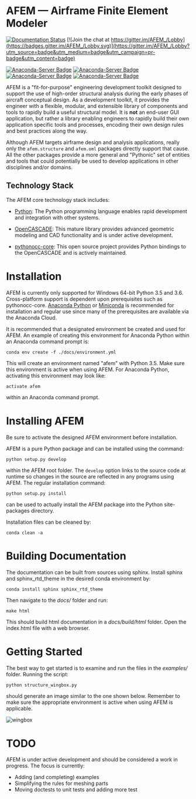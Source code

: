 # AFEM — Airframe Finite Element Modeler

[![Documentation Status](https://readthedocs.org/projects/afem/badge/?version=latest)](http://afem.readthedocs.io/en/latest/?badge=latest)
[![Join the chat at https://gitter.im/AFEM_/Lobby](https://badges.gitter.im/AFEM_/Lobby.svg)](https://gitter.im/AFEM_/Lobby?utm_source=badge&utm_medium=badge&utm_campaign=pr-badge&utm_content=badge)

[![Anaconda-Server Badge](https://anaconda.org/laughlinresearch/afem/badges/installer/conda.svg)](https://anaconda.org/laughlinresearch/afem)
[![Anaconda-Server Badge](https://anaconda.org/laughlinresearch/afem/badges/platforms.svg)](https://anaconda.org/laughlinresearch/afem)
[![Anaconda-Server Badge](https://anaconda.org/laughlinresearch/afem/badges/downloads.svg)](https://anaconda.org/laughlinresearch/afem)
[![Anaconda-Server Badge](https://anaconda.org/laughlinresearch/afem/badges/latest_release_date.svg)](https://anaconda.org/laughlinresearch/afem)

AFEM is a "fit-for-purpose" engineering development toolkit designed to support
the use of high-order structural analysis during the early phases of aircraft
conceptual design. As a development toolkit, it provides the engineer with a
flexible, modular, and extensible library of components and tools to rapidly
build a useful structural model. It is **not** an end-user GUI application, but
rather a library enabling engineers to rapidly build their own application
specific tools and processes, encoding their own design rules and best
practices along the way.

Although AFEM targets airframe design and analysis applications, really only
the ``afem.structure`` and ``afem.oml`` packages directly support that cause.
All the other packages provide a more general and "Pythonic" set of entities
and tools that could potentially be used to develop applications in other
disciplines and/or domains.

## Technology Stack
The AFEM core technology stack includes:

* [Python](https://www.python.org/): The Python programming language enables
  rapid development and integration with other systems.

* [OpenCASCADE](https://www.opencascade.com): This mature library provides
  advanced geometric modeling and CAD functionality and is under active
  development.
  
* [pythonocc-core](https://github.com/tpaviot/pythonocc-core): This open source
  project provides Python bindings to the OpenCASCADE and is actively 
  maintained.

# Installation
AFEM is currently only supported for Windows 64-bit Python 3.5 and 3.6.
Cross-platform support is dependent upon prerequisites such as pythonocc-core.
[Anaconda Python](https://www.anaconda.com/download/) or
[Miniconda](https://conda.io/miniconda.html) is recommended for installation
and regular use since many of the prerequisites are available via the Anaconda
Cloud.

It is recommended that a designated environment be created and used for AFEM.
An example of creating this environment for Anaconda Python within an Anaconda
command prompt is:

    conda env create -f ./docs/environment.yml

This will create an environment named "afem" with Python 3.5. Make sure this
environment is active when using AFEM. For Anaconda Python, activating this
environment may look like:

    activate afem

within an Anaconda command prompt.
 

# Installing AFEM
Be sure to activate the designed AFEM environment before installation.

AFEM is a pure Python package and can be installed using the command:

    python setup.py develop

within the AFEM root folder. The ``develop`` option links to the source code
at runtime so changes in the source are reflected in any programs using AFEM.
The regular installation command:

    python setup.py install
    
can be used to actually install the AFEM package into the Python site-packages
directory.

Installation files can be cleaned by:

    conda clean -a

# Building Documentation
The documentation can be built from sources using sphinx. Install sphinx and
sphinx_rtd_theme in the desired conda environment by:

    conda install sphinx sphinx_rtd_theme
    
Then navigate to the *docs/* folder and run:

    make html

This should build html documentation in a *docs/build/html* folder. Open the 
index.html file with a web browser.

# Getting Started
The best way to get started is to examine and run the files in the *examples/*
folder. Running the script:

    python structure_wingbox.py
    
should generate an image similar to the one shown below. Remember to make sure
the appropriate environment is active when using AFEM is applicable.

![wingbox](./docs/source/resources/wingbox.png)

# TODO
AFEM is under active development and should be considered a work in progress.
The focus is currently:

* Adding (and completing) examples
* Simplifying the rules for meshing parts
* Moving doctests to unit tests and adding more test
